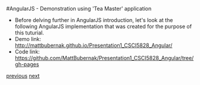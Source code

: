 #AngularJS - Demonstration using 'Tea Master' application
* Before delving further in AngularJS introduction, let's look at the following AngularJS implementation that was created for the purpose of this tuturial.
* Demo link: http://mattbubernak.github.io/Presentation1_CSCI5828_Angular/
* Code link: https://github.com/MattBubernak/Presentation1_CSCI5828_Angular/tree/gh-pages

[previous](Slide5_BasicDirectives.md)    [next](Slide7_Routing1.md)

